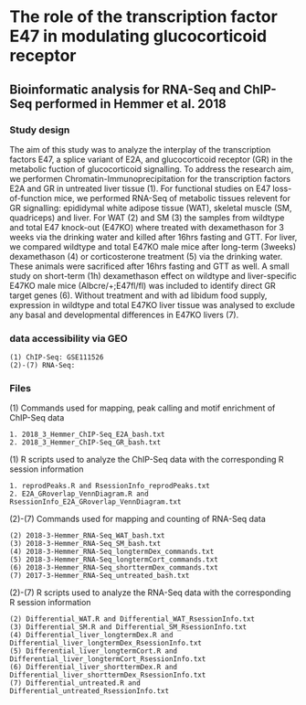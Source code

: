 # The role of the transcription factor E47 in modulating glucocorticoid receptor
## Bioinformatic analysis for RNA-Seq and ChIP-Seq performed in Hemmer et al. 2018

### Study design

The aim of this study was to analyze the interplay of the transcription factors E47, a splice variant of E2A, and glucocorticoid receptor (GR) in the metabolic fuction of glucocorticoid signalling. To address the research aim, we performen Chromatin-Immunoprecipitation for the transcription factors E2A and GR in untreated liver tissue (1). For functional studies on E47 loss-of-function mice, we performed RNA-Seq of metabolic tissues relevent for GR signalling: epididymal white adipose tissue (WAT), skeletal muscle (SM, quadriceps) and liver. For WAT (2) and SM (3) the samples from wildtype and total E47 knock-out (E47KO) where treated with dexamethason for 3 weeks via the drinking water and killed after 16hrs fasting and GTT. For liver, we compared wildtype and total E47KO male mice after long-term (3weeks) dexamethason (4) or corticosterone treatment (5) via the drinking water. These animals were sacrificed after 16hrs fasting and GTT as well. A small study on short-term (1h) dexamethason effect on wildtype and liver-specific E47KO male mice (Albcre/+;E47fl/fl) was included to identify direct GR target genes (6). Without treatment and with ad libidum food supply, expression in wildtype and total E47KO liver tissue was analysed to exclude any basal and developmental differences in E47KO livers (7).

### data accessibility via GEO
    (1) ChIP-Seq: GSE111526
    (2)-(7) RNA-Seq: 

### Files

(1) Commands used for mapping, peak calling and motif enrichment of ChIP-Seq data

    1. 2018_3_Hemmer_ChIP-Seq_E2A_bash.txt
    2. 2018_3_Hemmer_ChIP-Seq_GR_bash.txt

(1) R scripts used to analyze the ChIP-Seq data with the corresponding R session information

    1. reprodPeaks.R and RsessionInfo_reprodPeaks.txt
    2. E2A_GRoverlap_VennDiagram.R and RsessionInfo_E2A_GRoverlap_VennDiagram.txt
    
(2)-(7) Commands used for mapping and counting of RNA-Seq data

    (2) 2018-3-Hemmer_RNA-Seq_WAT_bash.txt
    (3) 2018-3-Hemmer_RNA-Seq_SM_bash.txt
    (4) 2018-3-Hemmer_RNA-Seq_longtermDex_commands.txt
    (5) 2018-3-Hemmer_RNA-Seq_longtermCort_commands.txt
    (6) 2018-3-Hemmer_RNA-Seq_shorttermDex_commands.txt
    (7) 2017-3-Hemmer_RNA-Seq_untreated_bash.txt 

(2)-(7) R scripts used to analyze the RNA-Seq data with the corresponding R session information
    
    (2) Differential_WAT.R and Differential_WAT_RsessionInfo.txt
    (3) Differential_SM.R and Differential_SM_RsessionInfo.txt
    (4) Differential_liver_longtermDex.R and Differential_liver_longtermDex_RsessionInfo.txt
    (5) Differential_liver_longtermCort.R and Differential_liver_longtermCort_RsessionInfo.txt
    (6) Differential_liver_shorttermDex.R and Differential_liver_shorttermDex_RsessionInfo.txt
    (7) Differential_untreated.R and Differential_untreated_RsessionInfo.txt
